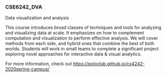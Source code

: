 ### CSE6242_DVA
Data visualization and analysis

This course introduces broad classes of techniques and tools for analyzing and visualizing data at scale. It emphasizes on how to complement computation and visualization to perform effective analysis. We will cover methods from each side, and hybrid ones that combine the best of both worlds. Students will work in small teams to complete a significant project exploring novel approaches for interactive data & visual analytics.

For more information, check out https://poloclub.github.io/cx4242-2020spring-campus/
